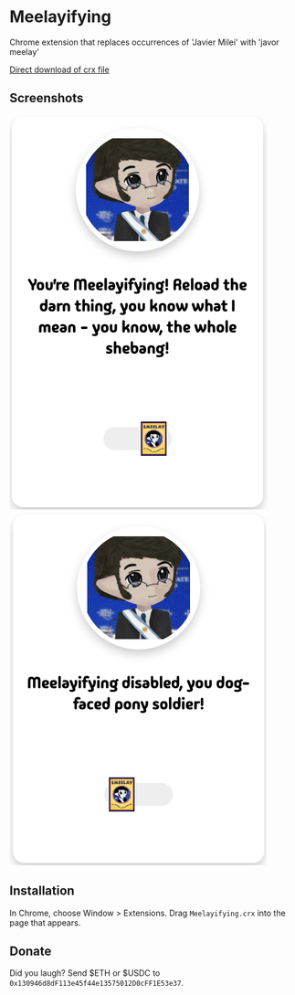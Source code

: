 Meelayifying
=============

Chrome extension that replaces occurrences of 'Javier Milei' with 'javor meelay'

[Direct download of crx file](https://github.com/Mr94t3z/meelayfier/blob/master/Meelayifying.crx)

Screenshots
------------

![](https://github.com/Mr94t3z/meelayfier/blob/master/screenshot-enabled.png)
![](https://github.com/Mr94t3z/meelayfier/blob/master/screenshot-disabled.png)

Installation
------------

In Chrome, choose Window > Extensions.  Drag `Meelayifying.crx` into the page that appears.

Donate
------------

Did you laugh? Send $ETH or $USDC to `0x130946d8dF113e45f44e13575012D0cFF1E53e37`.
